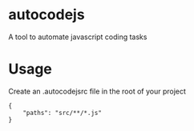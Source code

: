 # autocodejs
A tool to automate javascript coding tasks


# Usage
Create an .autocodejsrc file in the root of your project
```
{
	"paths": "src/**/*.js"
}
```
